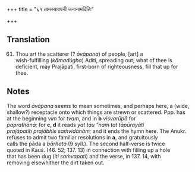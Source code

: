 +++
title = "६१ त्वमस्यावपनी जनानामदितिः"

+++
## Translation
61. Thou art the scatterer (? *āvápana*) of people, \[art\] a  
wish-fulfilling (*kāmadúgha*) Aditi, spreading out; what of thee is  
deficient, may Prajāpati, first-born of righteousness, fill that up for  
thee.

## Notes
The word *āvápana* seems to mean sometimes, and perhaps here, a (wide,  
shallow?) receptacle onto which things are strewn or scattered. Ppp. has  
at the beginning *vim* for *tvam*, and in **b** *viśvarūpā* for  
*paprathānā;* for **c, d** it reads *yat tāu ”naṁ tat tāpūrayāti  
prajāpatiḥ prajābhis saṁvidānām;* and it ends the hymn here. The Anukr.  
refuses to admit two familiar resolutions in **a**, and gratuitously  
calls the pāda a *bārhata* (9 syll.). The second half-verse is twice  
quoted in Kāuś. (46. 52; 137. 13) in connection with filling up a hole  
that has been dug (*iti saṁvapati*) and the verse, in 137. 14, with  
removing elsewhither the dirt taken out.
